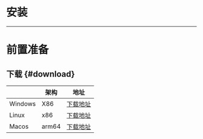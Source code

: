 # 安装

---

# 前置准备



## 下载 {#download}

|         | 架构    |              地址              |
|---------|-------|:----------------------------:|
| Windows | X86   | [下载地址](http://www.baidu.com) |
| Linux   | x86   | [下载地址](http://www.baidu.com) |
| Macos   | arm64 | [下载地址](http://www.baidu.com) |
